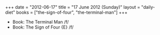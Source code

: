 +++
date = "2012-06-17"
title = "17 June 2012 (Sunday)"
layout = "daily-diet"
books = ["the-sign-of-four", "the-terminal-man"]
+++


* Book: The Terminal Man /f/
* Book: The Sign of Four {E} /f/